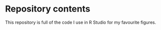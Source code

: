 # Repository contents

This repository is full of the code I use in R Studio for my favourite figures.
